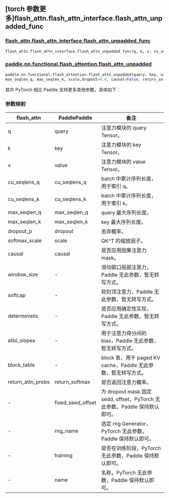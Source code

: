 ## [torch 参数更多]flash_attn.flash_attn_interface.flash_attn_unpadded_func

### [flash_attn.flash_attn_interface.flash_attn_unpadded_func](https://github.com/Dao-AILab/flash-attention/blob/d0787acc16c3667156b51ce5b01bdafc7594ed39/flash_attn/flash_attn_interface.py#L1050)

```python
flash_attn.flash_attn_interface.flash_attn_unpadded_func(q, k, v, cu_seqlens_q, cu_seqlens_k, max_seqlen_q,max_seqlen_k, dropout_p=0.0, softmax_scale=None, causal=False, window_size=(-1, -1), softcap=0.0， alibi_slopes=None, deterministic=False, return_attn_probs=False, block_table=None)
```

### [paddle.nn.functional.flash_attention.flash_attn_unpadded](https://github.com/PaddlePaddle/Paddle/blob/b32b51b7c21ad62bf794512c849a603c8c0ece44/python/paddle/nn/functional/flash_attention.py#L664)

```python
paddle.nn.functional.flash_attention.flash_attn_unpadded(query, key, value, cu_seqlens_q, cu_seqlens_k,
max_seqlen_q, max_seqlen_k, scale,dropout=0.0, causal=False, return_softmax=False, fixed_seed_offset=None, rng_name='', training=True, name=None)
```

其中 PyTorch 相比 Paddle 支持更多其他参数，具体如下：

### 参数映射

| flash_attn        | PaddlePaddle      | 备注                |
| ----------------- | ----------------- | ------------------------------------------------------------ |
| q                 | query             | 注意力模块的 query Tensor。|
| k                 | key               | 注意力模块的 key Tensor。|
| v                 | value             | 注意力模块的 value Tensor。|
| cu_seqlens_q      | cu_seqlens_q      | batch 中累计序列长度，用于索引 q。|
| cu_seqlens_k      | cu_seqlens_k      | batch 中累计序列长度，用于索引 k。|
| max_seqlen_q      | max_seqlen_q      | query 最大序列长度。|
| max_seqlen_k      | max_seqlen_k      | key 最大序列长度。|
| dropout_p         | dropout           | 丢弃概率。    |
| softmax_scale     | scale             | QK^T 的缩放因子。    |
| causal            | causal            | 是否应用因果注意力 mask。  |
| window_size       | -                 | 滑动窗口局部注意力，Paddle 无此参数，暂无转写方式。 |
| softcap           | -                 | 软封顶注意力，Paddle 无此参数，暂无转写方式。    |
| deterministic     | -                 | 是否应用确定性实现，Paddle 无此参数，暂无转写方式。 |
| alibi_slopes      | -                 | 用于注意力得分间的 bias，Paddle 无此参数，暂无转写方式。 |
| block_table       | -                 | block 表，用于 paged KV cache，Paddle 无此参数，暂无转写方式。 |
| return_attn_probs | return_softmax    | 是否返回注意力概率。 |
|          -        | fixed_seed_offset | 为 dropout mask 固定 sedd, offset，PyTorch 无此参数，Paddle 保持默认即可。 |
|         -         | rng_name          | 选定 rng Generator，PyTorch 无此参数，Paddle 保持默认即可。 |
|       -           | training          | 是否在训练阶段，PyTorch 无此参数，Paddle 保持默认即可。 |
|        -          | name              | 名称，PyTorch 无此参数，Paddle 保持默认即可。|
